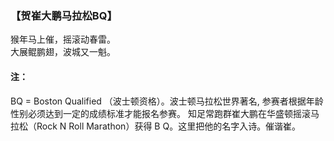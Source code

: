 ### 【贺崔大鹏马拉松BQ】

猴年马上催，摇滚动春雷。  
大展鲲鹏翅，波城又一魁。

#### 注：
BQ = Boston Qualified （波士顿资格）。波士顿马拉松世界著名, 参赛者根据年龄性别必须达到一定的成绩标准才能报名参赛。
知足常跑群崔大鹏在华盛顿摇滚马拉松（Rock N Roll Marathon）获得 B Q。这里把他的名字入诗。催谐崔。
